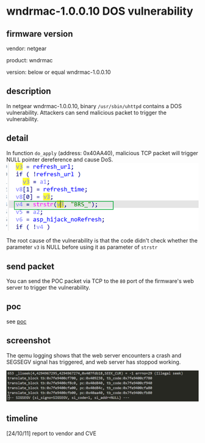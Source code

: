 # wndrmac-1.0.0.10 DOS vulnerability
## firmware version
vendor: netgear

product: wndrmac

version: below or equal wndrmac-1.0.0.10

## description
In netgear wndrmac-1.0.0.10, binary `/usr/sbin/uhttpd` contains a DOS vulnerability. Attackers can send malicious packet to trigger the vulnerability.

## detail
In function `do_apply` (address: 0x40AA40), malicious TCP packet will trigger NULL pointer dereference and cause DoS.
![alt text](image-1.png)

The root cause of the vulnerability is that the code didn't check whether the parameter `v3` is NULL before using it as parameter of `strstr`

## send packet
You can send the POC packet via TCP to the `80` port of the firmware's web server to trigger the vulnerability.

## poc
see [poc](./poc)

## screenshot
The qemu logging shows that the web server encounters a crash and SEGSEGV signal has triggered, and web server has stoppod working.

![crash](image.png)

## timeline
[24/10/11] report to vendor and CVE
